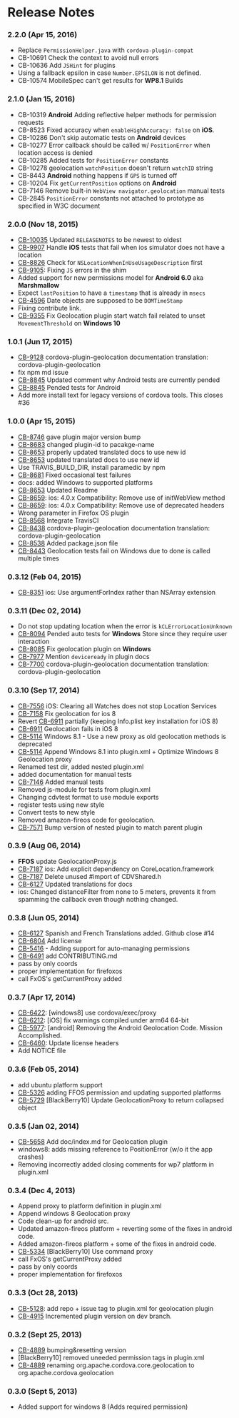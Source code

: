 <!--
#
# Licensed to the Apache Software Foundation (ASF) under one
# or more contributor license agreements.  See the NOTICE file
# distributed with this work for additional information
# regarding copyright ownership.  The ASF licenses this file
# to you under the Apache License, Version 2.0 (the
# "License"); you may not use this file except in compliance
# with the License.  You may obtain a copy of the License at
# 
# http://www.apache.org/licenses/LICENSE-2.0
# 
# Unless required by applicable law or agreed to in writing,
# software distributed under the License is distributed on an
# "AS IS" BASIS, WITHOUT WARRANTIES OR CONDITIONS OF ANY
#  KIND, either express or implied.  See the License for the
# specific language governing permissions and limitations
# under the License.
#
-->
# Release Notes

### 2.2.0 (Apr 15, 2016)
* Replace `PermissionHelper.java` with `cordova-plugin-compat`
* CB-10691 Check the context to avoid null errors
* CB-10636 Add `JSHint` for plugins
* Using a fallback epsilon in case `Number.EPSILON` is not defined.
* CB-10574 MobileSpec can't get results for **WP8.1** Builds

### 2.1.0 (Jan 15, 2016)
* CB-10319 **Android** Adding reflective helper methods for permission requests
* CB-8523 Fixed accuracy when `enableHighAccuracy: false` on **iOS**.
* CB-10286 Don't skip automatic tests on **Android** devices
* CB-10277 Error callback should be called w/ `PositionError` when location access is denied
* CB-10285 Added tests for `PositionError` constants
* CB-10278 geolocation `watchPosition` doesn't return `watchID` string
* CB-8443 **Android** nothing happens if `GPS` is turned off
* CB-10204 Fix `getCurrentPosition` options on **Android**
* CB-7146 Remove built-in `WebView navigator.geolocation` manual tests
* CB-2845 `PositionError` constants not attached to prototype as specified in W3C document

### 2.0.0 (Nov 18, 2015)
* [CB-10035](https://issues.apache.org/jira/browse/CB-10035) Updated `RELEASENOTES` to be newest to oldest
* [CB-9907](https://issues.apache.org/jira/browse/CB-9907) Handle **iOS** tests that fail when ios simulator does not have a location
* [CB-8826](https://issues.apache.org/jira/browse/CB-8826) Check for `NSLocationWhenInUseUsageDescription` first
* [CB-9105](https://issues.apache.org/jira/browse/CB-9105): Fixing `JS` errors in the shim
* Added support for new permissions model for **Android 6.0** aka **Marshmallow**
* Expect `lastPosition` to have a `timestamp` that is already in `msecs`
* [CB-4596](https://issues.apache.org/jira/browse/CB-4596) Date objects are supposed to be `DOMTimeStamp`
* Fixing contribute link.
* [CB-9355](https://issues.apache.org/jira/browse/CB-9355) Fix Geolocation plugin start watch fail related to unset `MovementThreshold` on **Windows 10**

### 1.0.1 (Jun 17, 2015)
* [CB-9128](https://issues.apache.org/jira/browse/CB-9128) cordova-plugin-geolocation documentation translation: cordova-plugin-geolocation
* fix npm md issue
* [CB-8845](https://issues.apache.org/jira/browse/CB-8845) Updated comment why Android tests are currently pended
* [CB-8845](https://issues.apache.org/jira/browse/CB-8845) Pended tests for Android
* Add more install text for legacy versions of cordova tools. This closes #36

### 1.0.0 (Apr 15, 2015)
* [CB-8746](https://issues.apache.org/jira/browse/CB-8746) gave plugin major version bump
* [CB-8683](https://issues.apache.org/jira/browse/CB-8683) changed plugin-id to pacakge-name
* [CB-8653](https://issues.apache.org/jira/browse/CB-8653) properly updated translated docs to use new id
* [CB-8653](https://issues.apache.org/jira/browse/CB-8653) updated translated docs to use new id
* Use TRAVIS_BUILD_DIR, install paramedic by npm
* [CB-8681](https://issues.apache.org/jira/browse/CB-8681) Fixed occasional test failures
* docs: added Windows to supported platforms
* [CB-8653](https://issues.apache.org/jira/browse/CB-8653) Updated Readme
* [CB-8659](https://issues.apache.org/jira/browse/CB-8659): ios: 4.0.x Compatibility: Remove use of initWebView method
* [CB-8659](https://issues.apache.org/jira/browse/CB-8659): ios: 4.0.x Compatibility: Remove use of deprecated headers
* Wrong parameter in Firefox OS plugin
* [CB-8568](https://issues.apache.org/jira/browse/CB-8568) Integrate TravisCI
* [CB-8438](https://issues.apache.org/jira/browse/CB-8438) cordova-plugin-geolocation documentation translation: cordova-plugin-geolocation
* [CB-8538](https://issues.apache.org/jira/browse/CB-8538) Added package.json file
* [CB-8443](https://issues.apache.org/jira/browse/CB-8443) Geolocation tests fail on Windows due to done is called multiple times

### 0.3.12 (Feb 04, 2015)
* [CB-8351](https://issues.apache.org/jira/browse/CB-8351) ios: Use argumentForIndex rather than NSArray extension

### 0.3.11 (Dec 02, 2014)
* Do not stop updating location when the error is `kCLErrorLocationUnknown`
* [CB-8094](https://issues.apache.org/jira/browse/CB-8094) Pended auto tests for **Windows** Store since they require user interaction
* [CB-8085](https://issues.apache.org/jira/browse/CB-8085) Fix geolocation plugin on **Windows**
* [CB-7977](https://issues.apache.org/jira/browse/CB-7977) Mention `deviceready` in plugin docs
* [CB-7700](https://issues.apache.org/jira/browse/CB-7700) cordova-plugin-geolocation documentation translation: cordova-plugin-geolocation

### 0.3.10 (Sep 17, 2014)
* [CB-7556](https://issues.apache.org/jira/browse/CB-7556) iOS: Clearing all Watches does not stop Location Services
* [CB-7158](https://issues.apache.org/jira/browse/CB-7158) Fix geolocation for ios 8
* Revert [CB-6911](https://issues.apache.org/jira/browse/CB-6911) partially (keeping Info.plist key installation for iOS 8)
* [CB-6911](https://issues.apache.org/jira/browse/CB-6911) Geolocation fails in iOS 8
* [CB-5114](https://issues.apache.org/jira/browse/CB-5114) Windows 8.1 - Use a new proxy as old geolocation methods is deprecated
* [CB-5114](https://issues.apache.org/jira/browse/CB-5114) Append Windows 8.1 into plugin.xml + Optimize Windows 8 Geolocation proxy
* Renamed test dir, added nested plugin.xml
* added documentation for manual tests
* [CB-7146](https://issues.apache.org/jira/browse/CB-7146) Added manual tests
* Removed js-module for tests from plugin.xml
* Changing cdvtest format to use module exports
* register tests using new style
* Convert tests to new style
* Removed amazon-fireos code for geolocation.
* [CB-7571](https://issues.apache.org/jira/browse/CB-7571) Bump version of nested plugin to match parent plugin

### 0.3.9 (Aug 06, 2014)
* **FFOS** update GeolocationProxy.js
* [CB-7187](https://issues.apache.org/jira/browse/CB-7187) ios: Add explicit dependency on CoreLocation.framework
* [CB-7187](https://issues.apache.org/jira/browse/CB-7187) Delete unused #import of CDVShared.h
* [CB-6127](https://issues.apache.org/jira/browse/CB-6127) Updated translations for docs
* ios: Changed distanceFilter from none to 5 meters, prevents it from spamming the callback even though nothing changed.

### 0.3.8 (Jun 05, 2014)
* [CB-6127](https://issues.apache.org/jira/browse/CB-6127) Spanish and French Translations added. Github close #14
* [CB-6804](https://issues.apache.org/jira/browse/CB-6804) Add license
* [CB-5416](https://issues.apache.org/jira/browse/CB-5416) - Adding support for auto-managing permissions
* [CB-6491](https://issues.apache.org/jira/browse/CB-6491) add CONTRIBUTING.md
* pass by only coords
* proper implementation for firefoxos
* call FxOS's getCurrentProxy added

### 0.3.7 (Apr 17, 2014)
* [CB-6422](https://issues.apache.org/jira/browse/CB-6422): [windows8] use cordova/exec/proxy
* [CB-6212](https://issues.apache.org/jira/browse/CB-6212): [iOS] fix warnings compiled under arm64 64-bit
* [CB-5977](https://issues.apache.org/jira/browse/CB-5977): [android] Removing the Android Geolocation Code.  Mission Accomplished.
* [CB-6460](https://issues.apache.org/jira/browse/CB-6460): Update license headers
* Add NOTICE file

### 0.3.6 (Feb 05, 2014)
* add ubuntu platform support
* [CB-5326](https://issues.apache.org/jira/browse/CB-5326) adding FFOS permission and updating supported platforms
* [CB-5729](https://issues.apache.org/jira/browse/CB-5729) [BlackBerry10] Update GeolocationProxy to return collapsed object

### 0.3.5 (Jan 02, 2014)
* [CB-5658](https://issues.apache.org/jira/browse/CB-5658) Add doc/index.md for Geolocation plugin
* windows8: adds missing reference to PositionError (w/o it the app crashes)
* Removing incorrectly added closing comments for wp7 platform in plugin.xml

### 0.3.4 (Dec 4, 2013)
* Append proxy to platform definition in plugin.xml
* Append windows 8 Geolocation proxy
* Code clean-up for android src.
* Updated amazon-fireos platform + reverting some of the fixes in android code.
* Added amazon-fireos platform + some of the fixes in android code.
* [CB-5334](https://issues.apache.org/jira/browse/CB-5334) [BlackBerry10] Use command proxy
* call FxOS's getCurrentProxy added
* pass by only coords
* proper implementation for firefoxos

### 0.3.3 (Oct 28, 2013)
* [CB-5128](https://issues.apache.org/jira/browse/CB-5128): add repo + issue tag to plugin.xml for geolocation plugin
* [CB-4915](https://issues.apache.org/jira/browse/CB-4915) Incremented plugin version on dev branch.

### 0.3.2 (Sept 25, 2013)
* [CB-4889](https://issues.apache.org/jira/browse/CB-4889) bumping&resetting version
* [BlackBerry10] removed uneeded permission tags in plugin.xml
* [CB-4889](https://issues.apache.org/jira/browse/CB-4889) renaming org.apache.cordova.core.geolocation to org.apache.cordova.geolocation

### 0.3.0 (Sept 5, 2013)
* Added support for windows 8 (Adds required permission)
